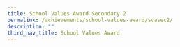 ```yaml
---
title: School Values Award Secondary 2
permalink: /achievements/school-values-award/svasec2/
description: ""
third_nav_title: School Values Award
---
```

